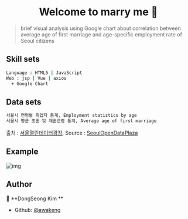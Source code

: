 <h1 align="center">Welcome to  marry me 👋</h1>

> brief visual analysis using Google chart about correlation between average age of first marriage and age-specific employment rate of Seoul citizens

## Skill sets

```sh
Language : HTML5 | JavaScript
Web : jsp | Vue | axios
  + Google Chart
```

## Data sets

```sh
서울시 연령별 취업자 통계, Employment statistics by age
서울시 평균 초혼 및 재혼연령 통계, Average age of first marriage
```
출처 : [서울열린데이터광장](http://data.seoul.go.kr), Source : [SeoulOpenDataPlaza](http://data.seoul.go.kr)

## Example
![img](https://user-images.githubusercontent.com/44081090/64932690-aefe7700-d87b-11e9-93b9-95fdd8383c0e.jpg)

## Author

👤 **DongSeong Kim **

* Github: [@awakeng](https://github.com/awakeng)
